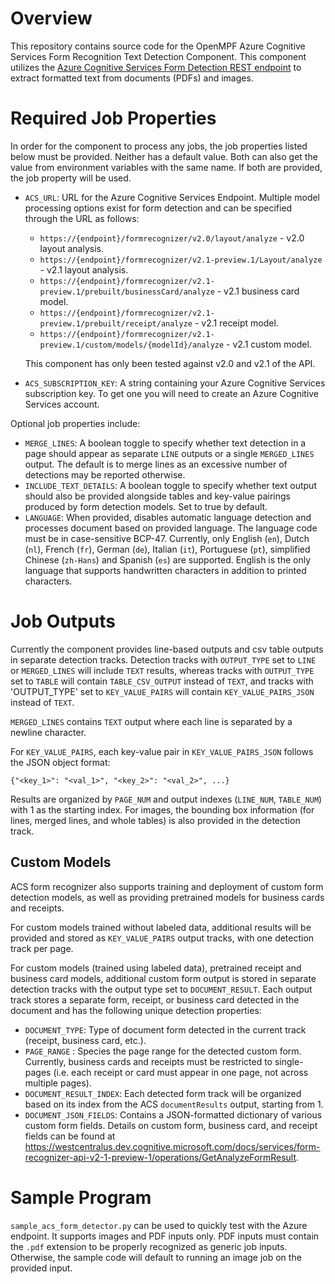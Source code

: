 # Overview

This repository contains source code for the OpenMPF Azure Cognitive Services
Form Recognition Text Detection Component. This component utilizes
the [Azure Cognitive Services Form Detection REST
endpoint](https://westus2.dev.cognitive.microsoft.com/docs/services/form-recognizer-api-v2/operations/AnalyzeLayoutAsync)
to extract formatted text from documents (PDFs) and images.


# Required Job Properties
In order for the component to process any jobs, the job properties listed below
must be provided. Neither has a default value. Both can also get the value
from environment variables with the same name. If both are provided, 
the job property will be used. 

- `ACS_URL`: URL for the Azure Cognitive Services Endpoint. Multiple model processing options exist for form detection
   and can be specified through the URL as follows:

   - `https://{endpoint}/formrecognizer/v2.0/layout/analyze` - v2.0 layout analysis.
   - `https://{endpoint}/formrecognizer/v2.1-preview.1/Layout/analyze` - v2.1 layout analysis.
   - `https://{endpoint}/formrecognizer/v2.1-preview.1/prebuilt/businessCard/analyze` - v2.1 business card model.
   - `https://{endpoint}/formrecognizer/v2.1-preview.1/prebuilt/receipt/analyze` - v2.1 receipt model.
   - `https://{endpoint}/formrecognizer/v2.1-preview.1/custom/models/{modelId}/analyze` - v2.1 custom model.

   This component has only been tested against v2.0 and v2.1 of the API.
   
- `ACS_SUBSCRIPTION_KEY`: A string containing your Azure Cognitive Services
  subscription key. To get one you will need to create an 
  Azure Cognitive Services account.

Optional job properties include:
- `MERGE_LINES`: A boolean toggle to specify whether text detection in a page should appear as separate `LINE` outputs or
   a single `MERGED_LINES` output. The default is to merge lines as an excessive number of detections may be reported
   otherwise.
- `INCLUDE_TEXT_DETAILS`: A boolean toggle to specify whether text output should also be provided alongside tables
   and key-value pairings produced by form detection models. Set to true by default.
- `LANGUAGE`:  When provided, disables automatic language detection and processes document based on provided language.
   The language code must be in case-sensitive BCP-47.  Currently, only English (`en`), Dutch (`nl`),
   French (`fr`), German (`de`), Italian (`it`), Portuguese (`pt`), simplified Chinese (`zh-Hans`) and Spanish (`es`)
   are supported. English is the only language that supports handwritten characters in addition to printed characters.

# Job Outputs
Currently the component provides line-based outputs and csv table outputs in separate detection tracks.
Detection tracks with `OUTPUT_TYPE` set to `LINE` or `MERGED_LINES` will include `TEXT` results,
whereas tracks with `OUTPUT_TYPE` set to `TABLE` will contain `TABLE_CSV_OUTPUT` instead of `TEXT`,
and tracks with 'OUTPUT_TYPE' set to `KEY_VALUE_PAIRS` will contain `KEY_VALUE_PAIRS_JSON` instead of `TEXT`.


`MERGED_LINES` contains `TEXT` output where each line is separated by a newline character.

For `KEY_VALUE_PAIRS`, each key-value pair in `KEY_VALUE_PAIRS_JSON` follows the JSON object format:

`{"<key_1>": "<val_1>", "<key_2>": "<val_2>", ...}`


Results are organized by `PAGE_NUM` and output indexes (`LINE_NUM`, `TABLE_NUM`) with 1 as the starting index.
For images, the bounding box information (for lines, merged lines, and whole tables) is also provided in the detection
track.


## Custom Models
ACS form recognizer also supports training and deployment of custom form detection models, as well as providing
pretrained models for business cards and receipts.

For custom models trained without labeled data, additional results will be provided and stored as `KEY_VALUE_PAIRS`
output tracks, with one detection track per page.

For custom models (trained using labeled data), pretrained receipt and business card models, additional custom form
output is stored in separate detection tracks with the output type set to `DOCUMENT_RESULT`.
Each output track stores a separate form, receipt, or business card detected in the document and has the following
unique detection properties:
-  `DOCUMENT_TYPE`: Type of document form detected in the current track (receipt, business card, etc.).
-  `PAGE_RANGE` : Species the page range for the detected custom form. Currently, business cards
    and receipts must be restricted to single-pages (i.e. each receipt or card must appear in one page, not across
    multiple pages).
-  `DOCUMENT_RESULT_INDEX`: Each detected form track will be organized based on its index from the ACS `documentResults` output, starting from 1.
-  `DOCUMENT_JSON_FIELDS`: Contains a JSON-formatted dictionary of various custom form fields. Details on custom form,
    business card, and receipt fields can be found at https://westcentralus.dev.cognitive.microsoft.com/docs/services/form-recognizer-api-v2-1-preview-1/operations/GetAnalyzeFormResult.

# Sample Program
`sample_acs_form_detector.py` can be used to quickly test with the Azure
endpoint. It supports images and PDF inputs only. PDF inputs must contain the `.pdf`
extension to be properly recognized as generic job inputs. Otherwise, the sample code
will default to running an image job on the provided input.
